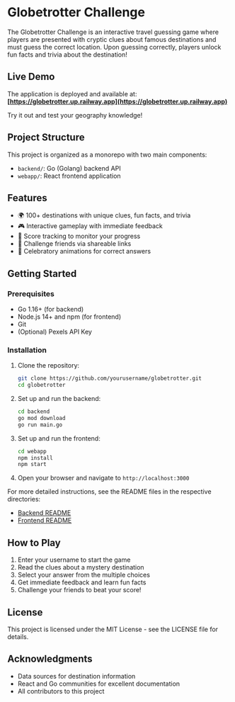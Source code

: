 # Globetrotter Challenge

The Globetrotter Challenge is an interactive travel guessing game where players are presented with cryptic clues about famous destinations and must guess the correct location. Upon guessing correctly, players unlock fun facts and trivia about the destination!

## Live Demo

The application is deployed and available at:
**[https://globetrotter.up.railway.app](https://globetrotter.up.railway.app)**

Try it out and test your geography knowledge!

## Project Structure

This project is organized as a monorepo with two main components:

- `backend/`: Go (Golang) backend API
- `webapp/`: React frontend application

## Features

- 🌍 100+ destinations with unique clues, fun facts, and trivia
- 🎮 Interactive gameplay with immediate feedback
- 🎯 Score tracking to monitor your progress
- 🔗 Challenge friends via shareable links
- 🎉 Celebratory animations for correct answers

## Getting Started

### Prerequisites

- Go 1.16+ (for backend)
- Node.js 14+ and npm (for frontend)
- Git
- (Optional) Pexels API Key

### Installation

1. Clone the repository:
   ```bash
   git clone https://github.com/yourusername/globetrotter.git
   cd globetrotter
   ```

2. Set up and run the backend:
   ```bash
   cd backend
   go mod download
   go run main.go
   ```

3. Set up and run the frontend:
   ```bash
   cd webapp
   npm install
   npm start
   ```

4. Open your browser and navigate to `http://localhost:3000`

For more detailed instructions, see the README files in the respective directories:
- [Backend README](./backend/README.md)
- [Frontend README](./webapp/README.md)

## How to Play

1. Enter your username to start the game
2. Read the clues about a mystery destination
3. Select your answer from the multiple choices
4. Get immediate feedback and learn fun facts
5. Challenge your friends to beat your score!

## License

This project is licensed under the MIT License - see the LICENSE file for details.

## Acknowledgments

- Data sources for destination information
- React and Go communities for excellent documentation
- All contributors to this project 